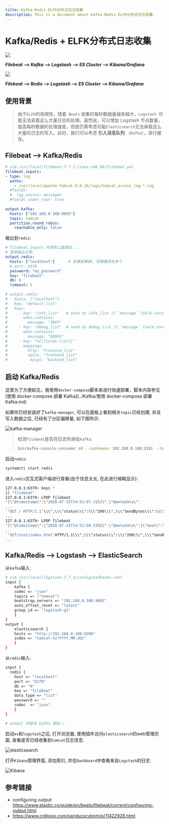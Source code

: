 ```yaml
---
title: Kafka-Redis-ELFK分布式日志收集
description: This is a document about Kafka-Redis-ELFK分布式日志收集.
---
```


# Kafka/Redis + ELFK分布式日志收集

![](https://cdn.agou-ops.cn/blog-images/elk%20stack/log_collect.png )

***Filebeat --> Kafka --> Logstash --> ES Cluster --> Kibana/Grafana***

![](https://cdn.agou-ops.cn/blog-images/elk%20stack/redis%2BELFK.png)

***Filebeat --> Redis --> Logstash --> ES Cluster --> Kibana/Grafana***

## 使用背景

> 由于`ELFK`的局限性，随着` Beats` 收集的每秒数据量越来越大，`Logstash `可能无法承载这么大量日志的处理。虽然说，可以增加 Logstash 节点数量，提高每秒数据的处理速度，但是仍需考虑可能` Elasticsearch `无法承载这么大量的日志的写入。此时，我们可以考虑 **引入消息队列** （`Kafka`），进行缓存。

## Filebeat --> Kafka/Redis

```yaml
# vim /usr/local/filebeat-7.7.1-linux-x86_64/filebeat.yml
filebeat.inputs:
- type: log
  paths:
    - /usr/local/apache-tomcat-9.0.34/logs/tomcat_access_log.*.log
  #fields:
  #  log_source: messages
  #fields_under_root: true
  
output.kafka:
  hosts: ["192.168.0.108:9092"]
  topic: tomcat
  partition.round_robin:
    reachable_only: false
```

输出到`redis`:

```yaml
# filebeat.inputs 内容和上面类似...
# 简单输出示例
output.redis:
  hosts: ["localhost"]		# 如果是集群, 则需要添加多个
  # port: 6379
  password: "my_password"
  key: "filebeat"
  db: 0
  timeout: 5
  
# output.redis:
#   hosts: ["localhost"]
#   key: "default_list"
#   keys:
#     - key: "info_list"   # send to info_list if `message` field contains INFO
#       when.contains:
#         message: "INFO"
#     - key: "debug_list"  # send to debug_list if `message` field contains DEBUG
#       when.contains:
#         message: "DEBUG"
#     - key: "%{[fields.list]}"
#       mappings:
#         http: "frontend_list"
#         nginx: "frontend_list"
#          mysql: "backend_list"
```

## 启动 Kafka/Redis

这里为了方便起见，我使用`docker-compose`脚本来进行快速部署，脚本内容参见[使用 docker-compose 部署 Kafka](../Kafka/使用 docker-compose 部署 Kafka.md)

如果你已经安装好了`kafka-manager`, 可以在面板上看到相关`topic`已经创建, 并且写入数据之后, 已经有了分区偏移量, 如下图所示:

![](https://cdn.agou-ops.cn/blog-images/elk%20stack/Filebeat%2BKafka%2BELK.png "kafka-manager")

> 检测`filebeat`是否将日志传递给`kafka`:
> ```bash
> bin/kafka-console-consumer.sh --zookeeper 192.168.0.108:2181 --topic tomcat --from-beginning
> ```

启动`redis`:

```bash
systemctl start redis
```

进入`redis`交互式客户端进行查看(由于信息太长, 在此进行缩略显示):

```bash
127.0.0.1:6379> keys *
1) "filebeat"
127.0.0.1:6379> LPOP filebeat
"{\"@timestamp\":\"2020-07-15T14:52:07.315Z\",\"@metadata\":
...
`"GET / HTTP/1.1`\\\",\\\"status\\\":\\\"200\\\",\\\"SendBytes\\\":\\\"11216\\\",\\\"Query?string\\\":\\\"\\\",\\\"partner\\\":\\\"-\\\",\\\"AgentVersion\\\":\\\"curl/7.29.0\\\"}\",\"input\":{\"type\":\"log\"},\"host\":
...
127.0.0.1:6379> LPOP filebeat
"{\"@timestamp\":\"2020-07-15T14:52:08.339Z\",\"@metadata\":{\"beat\":\"filebeat\",\"type\":\"_doc\",\"version\":\"7.7.1\"},\"agent\":
...
`"GET/test/index.html`HTTP/1.1\\\",\\\"status\\\":\\\"200\\\",\\\"SendBytes\\\":\\\"19\\\",\\\"Query?string\\\":\\\"\\\",\\\"partner\\\":\\\"-\\\",\\\"AgentVersion\\\":\\\"curl/7.29.0\\\"}\",\"log\":{\"offset\":234,\"file\":{\"path\":\``"/usr/local/apache-tomcat-9.0.34/logs/tomcat_access_log.2020-07-15.log`
...

```

## Kafka/Redis --> Logstash --> ElasticSearch

从`kafka`输入:

```bash
# vim /usr/local/logstash-7.7.1/config/kafka2es.conf
input {
    kafka {
    codec => "json"
    topics => ["tomcat"]
    bootstrap_servers => "192.168.0.108:9092"
    auto_offset_reset => "latest"
    group_id => "logstash-g1"
    }
}
output {
    elasticsearch {
    hosts => "http://192.168.0.108:9200"
    index => "tomcat-%{+YYYY.MM.dd}"
	}
}
```

从`redis`输入:

```bash
input {
  redis {
    host => "localhost"
    port => "6379"
    db => "0"
    key => "filebeat"
    data_type => "list"
    password => ""
    codec  => "json"
 	}
}

# output 内容与 kafka 相似.;.
```

启动`es`和`logstash`之后, 打开浏览器, 使用插件访问`elasticsearch`的web管理页面, 查看是否已经收集到`tomcat`日志信息.

![](https://cdn.agou-ops.cn/blog-images/elk%20stack/Filebeat%2BKafka%2BELK-2.png "elasticsearch")

打开`Kibana`管理界面, 添加索引, 并在`Dashboard`中查看来自`Logstash`的日志.

![](https://cdn.agou-ops.cn/blog-images/elk%20stack/Filebeat%2BKafka%2BELK-3.png "Kibana")

## 参考链接

- configuring output: https://www.elastic.co/guide/en/beats/filebeat/current/configuring-output.html
- https://www.cnblogs.com/sanduzxcvbnm/p/11422928.html

